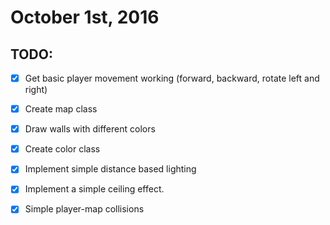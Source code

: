 # October 1st, 2016

## TODO:
- [x] Get basic player movement working (forward, backward, rotate left and
  right)
- [x] Create map class
- [x] Draw walls with different colors
- [x] Create color class
- [x] Implement simple distance based lighting
- [x] Implement a simple ceiling effect.
- [x] Simple player-map collisions

